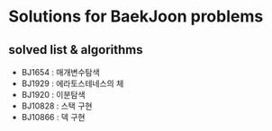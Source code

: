 # Solutions for BaekJoon problems

## solved list & algorithms

* BJ1654 : 매개변수탐색
* BJ1929 : 에라토스테네스의 체
* BJ1920 : 이분탐색
* BJ10828 : 스택 구현
* BJ10866 : 덱 구현
